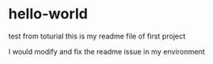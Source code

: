 # hello-world
test from toturial 
this is my readme file of first project

I would modify and fix the readme issue in my environment
